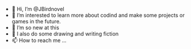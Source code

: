 - 👋 Hi, I’m @JBirdnovel
- 👀 I’m interested to learn more about codind and make some projects or games in the future.
- 🌱 I’m so new at this
- 💞️ I also do some drawing and writing fiction
- 📫 How to reach me ...

<!---
JBirdnovel/JBirdnovel is a ✨ special ✨ repository because its `README.md` (this file) appears on your GitHub profile.
You can click the Preview link to take a look at your changes.
--->
